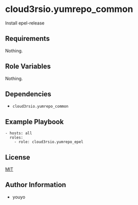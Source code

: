 cloud3rsio.yumrepo_common
=========

Install epel-release

Requirements
------------

Nothing.

Role Variables
--------------

Nothing.

Dependencies
------------

- `cloud3rsio.yumrepo_common`

Example Playbook
----------------

```
- hosts: all
  roles:
    - role: cloud3rsio.yumrepo_epel
```

License
-------

[MIT](LICENSE)

Author Information
------------------

- youyo
